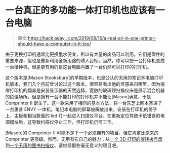 # 一台真正的多功能一体打印机也应该有一台电脑

> 原文:[https://hack aday . com/2019/08/16/a-real-all-in-one-printer-should-have-a-computer-in-it-too/](https://hackaday.com/2019/08/16/a-real-all-in-one-printer-should-have-a-computer-in-it-too/)

由于更换打印机通常比更换墨水便宜，所以有大量的废品可以利用。它们是零件的重要来源，但也是重新利用全新用途的诱人目标。当然，你可以把一台打印机变成一台播种机，但是更有用的是这台电脑内置了一台仍然可以打印的打印机。

这个版本是[Mason Stooksbury]的早期版本，也是公认的无用的笔记本电脑打印机版本，我们几个月前曾讨论过这个版本。很容易看出他的灵感来自哪里，因为捐赠打印机的翻盖是安装显示器的天然选择，宽敞的玻璃顶扫描仪床是展示混合机器的绝佳场所。但是拥有一台不能打印的打印机并不能让[Mason]满意，于是 Comprinter II 诞生了。这一款采用了相同的基本方法，将一台东芝上网本塞进了一台惠普 ENVY 一体机。笔记本电脑的屏幕被解放出来，安装在打印机的盖子上，主板和相当数量的 led 灯一起进入扫描仪平台。在重新定位导致卡纸错误的电源模块后，这导致扫描仪停止工作，但打印机仍可工作。

[Mason]的 Comprinter II 可能不是下一个必须拥有的项目，但它肯定比原来的 Comprinter 更高级。然而，无用有它自己的魅力；从[一个 3D 打印的旋转拨号盘](https://hackaday.com/2019/03/13/3d-printed-rotary-dial-keypad-is-wonderfully-useless/)到[一个无用的图书扫描仪](https://hackaday.com/2016/08/01/the-most-useless-book-scanner/)，请继续那些毫无意义的项目吧。